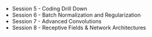   - Session 5 - Coding Drill Down
  - Session 6 - Batch Normalization and Regularization
  - Session 7 - Advanced Convolutions
  - Session 8 - Receptive Fields & Network Architectures
